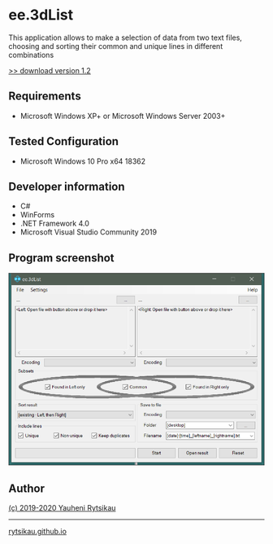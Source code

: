 # ee.3dList
This application allows to make a selection of data from two text files, choosing and sorting their common and unique lines in different combinations

[>> download version 1.2](https://github.com/rytsikau/ee.3dList/raw/master/ee.3dList_1.2.zip)

## Requirements
* Microsoft Windows XP+ or Microsoft Windows Server 2003+

## Tested Configuration
* Microsoft Windows 10 Pro x64 18362

## Developer information
* C#
* WinForms
* .NET Framework 4.0
* Microsoft Visual Studio Community 2019

## Program screenshot
<img src="https://raw.githubusercontent.com/rytsikau/ee.3dList/master/Program%20screenshot.png">

## Author
[(c) 2019-2020 Yauheni Rytsikau](mailto:y.rytsikau@gmail.com)

---
[rytsikau.github.io](https://rytsikau.github.io)
